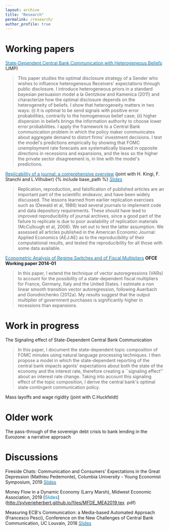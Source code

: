```yaml
---
layout: archive
title: "Research"
permalink: /research/
author_profile: true
---
```



Working papers
======

[<span style="color:#007CBB">State-Dependent Central Bank Communication with Heterogeneous Beliefs</span>](https://www.dropbox.com/s/8t13j1o6dtwyh6b/SH_JMP_v2.pdf?dl=0) (JMP)
> This paper studies the optimal disclosure strategy of a Sender who wishes to influence heterogeneous Receivers' expectations through public disclosure. I introduce heterogeneous priors in a standard bayesian persuasion model a la Gentzkow and Kamenica (2011) and characterize how the optimal disclosure depends on the heterogeneity of beliefs. I show that heterogeneity matters in two ways: (i) it is optimal to be send signals with positive error probabilities, contrarily to the homogeneous belief case; (ii) higher dispersion in beliefs brings the information authority to choose lower error probabilities. I apply the framework to a Central Bank communication problem in which the policy maker communicates about aggregate demand to distort firms' investment decisions. I test the model's predictions empirically by showing that FOMC unemployment rate forecasts are systematically biased in opposite directions in recessions and expansions, and the less so the higher the private sector disagreement is, in line with the model's predictions.


[<span style="color:#007CBB">Replicability of a journal: a comprehensive overview</span>](http://sylverieherbert.github.io/files/Replication_aejae.pdf)  (joint with H. Kingi, F. Stanchi and L.Vilhuber) {% include base_path %} [<span style="color:#007CBB">Slides</span>](http://sylverieherbert.github.io/files/bitss_slide.pdf)
> Replication, reproduction, and falsification of published articles are an important part of the scientific endeavor, and have been widely discussed. The lessons learned from earlier replication exercises such as (Dewald et al, 1986) lead several journals to implement code and data depository requirements. These should have lead to improved reproducibility of journal archives, since a good part of the failure to replicate is due to poor availability of replication materials (McCullough et al, 2006). We set out to test the latter assumption. We assessed all articles published in the American Economic Journal: Applied Economics (AEJ:AE) as to the reproducibility of their computational results, and tested the reproducibility for all those with some data available.

[<span style="color:#007CBB">Econometric Analysis of Regime Switches and of Fiscal Multipliers</span>](http://sylverieherbert.github.io/files/WP2014-01.pdf) 
**OFCE Working paper 2014-01**
>In this paper, I extend the technique of vector autoregressions (VARs) to account for the possibility of a state-dependent fiscal multipliers for France, Germany, Italy and the United States. I estimate a non linear smooth transition vector autoregression, following Auerbach and Gorodnichenko (2012a). My results suggest that the output multiplier of government purchases is significantly higher in recessions than expansions. 
 
Work in progress
======
The Signaling effect of State-Dependent Central Bank Communication
> In this paper, I document the state-dependent topic composition of FOMC minutes using natural language processing techniques. I then propose a model in which the state-dependent reporting of the central bank impacts agents' expectations about both the state of the economy and the interest rate, therefore creating a ``signaling effect'' about an interest rate change. Taking into account this signaling effect of the topic composition, I derive the central bank's optimal state contingent communication policy. 

Mass layoffs and wage rigidity (joint with C.Huckfeldt)

Older work
======
The pass-through of the sovereign debt crisis to bank lending in the Eurozone: a narrative approach


Discussions
======
Fireside Chats: Communication and Consumers' Expectations in the Great Depression (Mathieu Pedemonte), Columbia University - Young Economist Symposium, 2019 [<span style="color:#007CBB">Slides</span>](http://sylverieherbert.github.io/files/discussion_Pedemonte.pdf)

Money Flow in a Dynamic Economy (Larry Marsh), Midwest Economic Association, 2019 [<span style="color:#007CBB">Slides</span>](http://sylverieherbert.github.io/files/MFDE_MEA2019.tex .pdf)


Measuring ECB's Communication: a Media-based Automated Approach (Francesco Pesci), Conference on the New Challenges of Central Bank Communication, UC Louvain, 2018 [<span style="color:#007CBB">Slides</span>](http://sylverieherbert.github.io/files/Pesci2018_discussion.pdf)

